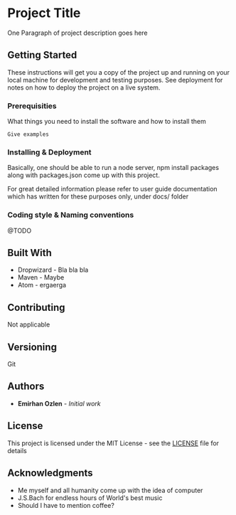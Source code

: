 # Project Title

One Paragraph of project description goes here

## Getting Started

These instructions will get you a copy of the project up and running on your local machine for development and testing purposes. See deployment for notes on how to deploy the project on a live system.

### Prerequisities

What things you need to install the software and how to install them

```
Give examples
```

### Installing & Deployment

Basically, one should be able to run a node server, npm install packages along with packages.json come up with this project.

For great detailed information please refer to user guide documentation which has written for these purposes only, under docs/ folder

### Coding style & Naming conventions

@TODO

## Built With

* Dropwizard - Bla bla bla
* Maven - Maybe
* Atom - ergaerga

## Contributing

Not applicable

## Versioning

Git

## Authors

* **Emirhan Ozlen** - *Initial work*

## License

This project is licensed under the MIT License - see the [LICENSE](LICENSE) file for details

## Acknowledgments

* Me myself and all humanity come up with the idea of computer
* J.S.Bach for endless hours of World's best music
* Should I have to mention coffee?

